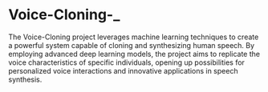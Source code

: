 # Voice-Cloning-_
The Voice-Cloning project leverages machine learning techniques to create a powerful system capable of cloning and synthesizing human speech. By employing advanced deep learning models, the project aims to replicate the voice characteristics of specific individuals, opening up possibilities for personalized voice interactions and innovative applications in speech synthesis.
